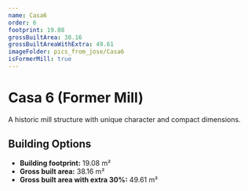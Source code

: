 ```yaml
---
name: Casa6
order: 6
footprint: 19.08
grossBuiltArea: 38.16
grossBuiltAreaWithExtra: 49.61
imageFolder: pics_from_jose/Casa6
isFormerMill: true
---
```


# Casa 6 (Former Mill)

A historic mill structure with unique character and compact dimensions.

## Building Options

- **Building footprint:** 19.08 m²
- **Gross built area:** 38.16 m²
- **Gross built area with extra 30%:** 49.61 m²
